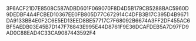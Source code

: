 3F6ACF21D7E8508C587ADBD601F069070F8D4D5B179CB5288BAC5960D9DEDBF4A4FCBED10367EE0FB805D77C672914C4DFB3B17C395D4B9671DA9133BB4E0F2C6E5ED13EED8BE57717C7F68092B6674A3FF2DF455AC6BF5AEDB03E45B7D147F78843E995E44D8761F9E36DCAFDEB5A7D97FD9AD0C88EAD4C33CA9087443592F4
